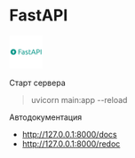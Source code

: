 # FastAPI

<div>
    <img src="https://github.com/devicons/devicon/blob/master/icons/fastapi/fastapi-original-wordmark.svg" width="60" height="60"/>&nbsp;
<div>
  
Старт сервера
>uvicorn main:app --reload

Автодокументация
* http://127.0.0.1:8000/docs
* http://127.0.0.1:8000/redoc
